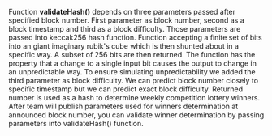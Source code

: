 Function **validateHash()** depends on three parameters passed after specified block number. First parameter as block number, second as a block timestamp and third as a block difficulty. Those parameters are passed into keccak256 hash function. Function accepting a finite set of bits into an giant imaginary rubik's cube which is then shunted about in a specific way. A subset of 256 bits are then returned. The function has the property that a change to a single input bit causes the output to change in an unpredictable way. To ensure simulating unpredictability we added the third parameter as block difficulty. We can predict block number closely to specific timestamp but we can predict exact block difficulty. Returned number is used as a hash to determine weekly competition lottery winners. After team will publish parameters used for winners determination at announced block number, you can validate winner determination by passing parameters into validateHash() function. 
